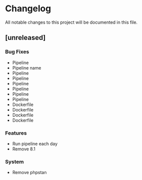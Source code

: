 # Changelog

All notable changes to this project will be documented in this file.

## [unreleased]

### Bug Fixes

- Pipeline
- Pipeline name
- Pipeline
- Pipeline
- Pipeline
- Pipeline
- Pipeline
- Pipeline
- Dockerfile
- Dockerfile
- Dockerfile
- Dockerfile

### Features

- Run pipeline each day
- Remove 8.1

### System

- Remove phpstan 

<!-- generated by git-cliff -->
